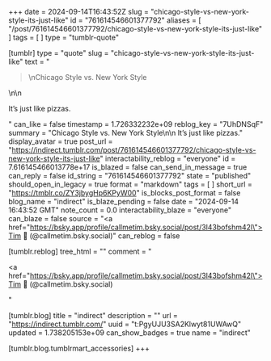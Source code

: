 +++
date = 2024-09-14T16:43:52Z
slug = "chicago-style-vs-new-york-style-its-just-like"
id = "761614546601377792"
aliases = [ "/post/761614546601377792/chicago-style-vs-new-york-style-its-just-like" ]
tags = [ ]
type = "tumblr-quote"

[tumblr]
type = "quote"
slug = "chicago-style-vs-new-york-style-its-just-like"
text = "<blockquote><p>\nChicago Style vs. New York Style</p></blockquote>\n\n<p>It’s just like pizzas.</p>"
can_like = false
timestamp = 1.726332232e+09
reblog_key = "7UhDNSqF"
summary = "Chicago Style vs. New York Style\n\n It’s just like pizzas."
display_avatar = true
post_url = "https://indirect.tumblr.com/post/761614546601377792/chicago-style-vs-new-york-style-its-just-like"
interactability_reblog = "everyone"
id = 7.616145466013778e+17
is_blazed = false
can_send_in_message = true
can_reply = false
id_string = "761614546601377792"
state = "published"
should_open_in_legacy = true
format = "markdown"
tags = [ ]
short_url = "https://tmblr.co/ZY3jbygHp6KPyW00"
is_blocks_post_format = false
blog_name = "indirect"
is_blaze_pending = false
date = "2024-09-14 16:43:52 GMT"
note_count = 0.0
interactability_blaze = "everyone"
can_blaze = false
source = "<a href=\"https://bsky.app/profile/callmetim.bsky.social/post/3l43bofshm42l\">Tim 🌱  (@callmetim.bsky.social)</a>"
can_reblog = false

[tumblr.reblog]
tree_html = ""
comment = "<p><a href=\"https://bsky.app/profile/callmetim.bsky.social/post/3l43bofshm42l\">Tim 🌱  (@callmetim.bsky.social)</a></p>"

[tumblr.blog]
title = "indirect"
description = ""
url = "https://indirect.tumblr.com/"
uuid = "t:PgyUJU3SA2Klwyt81UWAwQ"
updated = 1.738205153e+09
can_show_badges = true
name = "indirect"

[tumblr.blog.tumblrmart_accessories]
+++
